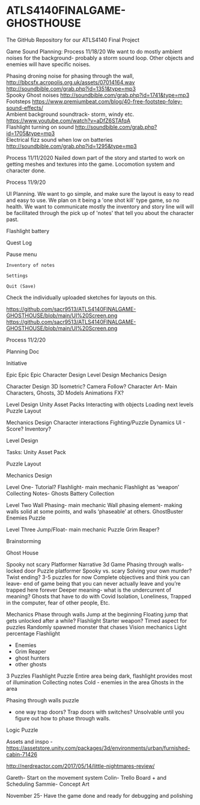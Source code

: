 # ATLS4140FINALGAME-GHOSTHOUSE
The GitHub Repository for our ATLS4140 Final Project

Game Sound Planning: 
Process 11/18/20
We want to do mostly ambient noises for the background- probably a storm sound loop. 
Other objects and enemies will have specific noises. 

Phasing droning noise for phasing through the wall,	http://bbcsfx.acropolis.org.uk/assets/07014164.wav	http://soundbible.com/grab.php?id=1351&type=mp3			
Spooky Ghost noises	http://soundbible.com/grab.php?id=1741&type=mp3	 			
Footsteps	https://www.premiumbeat.com/blog/40-free-footstep-foley-sound-effects/	 			
Ambient background soundtrack- storm, windy etc.	https://www.youtube.com/watch?v=aDfZ6STAfqA	 			
Flashlight turning on sound	http://soundbible.com/grab.php?id=1705&type=mp3	 			
Electrical fizz sound when low on batteries	http://soundbible.com/grab.php?id=1295&type=mp3	 			

Process 11/11/2020
Nailed down part of the story and started to work on getting meshes and textures into the game. Locomotion system and character done. 

Process 11/9/20


UI Planning. We want to go simple, and make sure the layout is easy to read and easy to use. We plan on it being a 'one shot kill' type game, so no health. We want 
to communicate mostly the inventory and story line will will be facilitated through the pick up of 'notes' that tell you about the character past. 

Flashlight battery

Quest Log

Pause menu 

	Inventory of notes
	
	Settings
	
	Quit (Save)
	


Check the individually uploaded sketches for layouts on this.

https://github.com/sacr9513/ATLS4140FINALGAME-GHOSTHOUSE/blob/main/UI%20Screen.png
https://github.com/sacr9513/ATLS4140FINALGAME-GHOSTHOUSE/blob/main/UI%20Screen.png
 



Process 11/2/20

Planning Doc

Initiative


Epic 
Epic 
Epic
Character Design
Level Design
Mechanics Design
		

Character Design
3D Isometric? Camera Follow? 
Character Art- Main Characters, Ghosts, 
3D Models 
Animations
FX? 

Level Design
Unity Asset Packs
Interacting with objects
Loading next levels
Puzzle Layout

Mechanics Design
Character interactions
Fighting/Puzzle Dynamics
UI - Score? Inventory? 


Level Design 

Tasks: 
Unity Asset Pack


Puzzle Layout 


Mechanics Design

Level One- 
Tutorial? 
Flashlight- main mechanic
Flashlight as ‘weapon’
Collecting Notes- 
Ghosts 
Battery Collection 

Level Two
Wall Phasing- main mechanic
Wall phasing element- making walls solid at some points, and walls ‘phaseable’ at others. 
GhostBuster Enemies
Puzzle 

Level Three 
Jump/Float- main mechanic
Puzzle
Grim Reaper? 


Brainstorming

Ghost House

Spooky not scary
Platformer
Narrative
3d Game
Phasing through walls- locked door
Puzzle platformer
Spooky vs. scary
Solving your own murder?
Twist ending? 
3-5 puzzles for now 
Complete objectives and think you can leave- end of game being that you can never actually leave and you’re trapped here forever
Deeper meaning- what is the undercurrent of meaning? 
Ghosts that have to do with Covid
Isolation, Loneliness, Trapped in the computer, fear of other people, Etc. 

Mechanics
Phase through walls
Jump at the beginning
Floating jump that gets unlocked after a while?
Flashlight
Starter weapon?
Timed aspect for puzzles
Randomly spawned monster that chases
Vision mechanics
Light percentage
Flashlight


- Enemies
- 	Grim Reaper
- 	ghost hunters
- 	other ghosts

3 Puzzles
Flashlight Puzzle
Entire area being dark, flashlight provides most of illumination
Collecting notes
Cold - enemies in the area 
Ghosts in the area 


Phasing through walls puzzle
-  one way trap doors? Trap doors with switches? Unsolvable until you figure out how to phase through walls. 

Logic Puzzle





Assets and inspo - 
https://assetstore.unity.com/packages/3d/environments/urban/furnished-cabin-71426

http://nerdreactor.com/2017/05/14/little-nightmares-review/



Gareth- Start on the movement system
Colin- Trello Board + and Scheduling
Sammie- Concept Art 


November 25- Have the game done and ready for debugging and polishing


